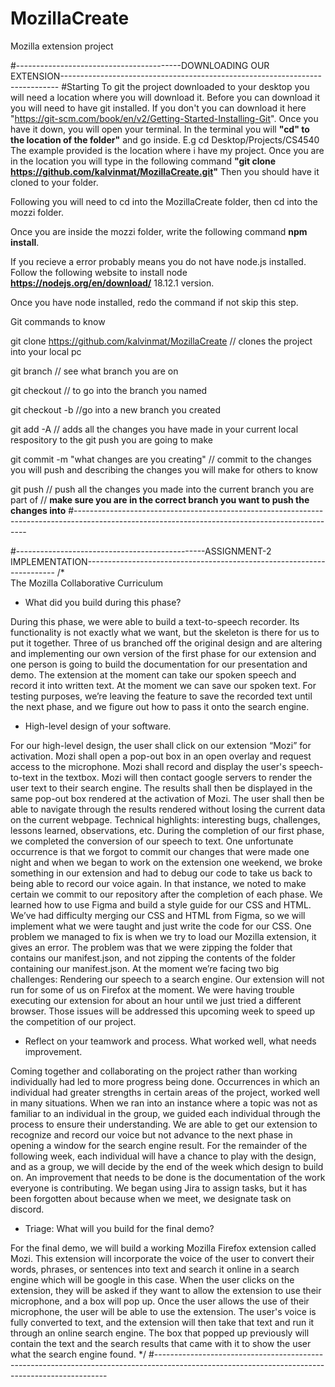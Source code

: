 # MozillaCreate
Mozilla extension project

#-----------------------------------------DOWNLOADING OUR EXTENSION-----------------------------------------------------------------------------
#Starting
To git the project downloaded to your desktop you will need a location where you will download it. 
Before you can download it you will need to have git installed. 
If you don't you can download it here "https://git-scm.com/book/en/v2/Getting-Started-Installing-Git".
Once you have it down, you will open your terminal.
In the terminal you will **"cd" to the location of the folder"** and go inside.
E.g cd Desktop/Projects/CS4540
The example provided is the location where i have my project.
Once you are in the location you will type in the following command **"git clone https://github.com/kalvinmat/MozillaCreate.git"**
Then you should have it cloned to your folder.

Following you will need to cd into the MozillaCreate folder, then cd into the mozzi folder.

Once you are inside the mozzi folder, write the following command **npm install**.

If you recieve a error probably means you do not have node.js installed.
Follow the following website to install node **https://nodejs.org/en/download/** 18.12.1 version.

Once you have node installed, redo the command if not skip this step.

Git commands to know

git clone https://github.com/kalvinmat/MozillaCreate
    // clones the project into your local pc

git branch 
    // see what branch you are on

git checkout <branch name>
    // to go into the branch you named

git checkout -b <new branch name>
    //go into a new branch you created

git add -A 
    // adds all the changes you have made in your current local respository to the git push you are going to make

git commit -m "what changes are you creating"
    // commit to the changes you will push and describing the changes you will make for others to know

git push
    // push all the changes you made into the current branch you are part of
    // **make sure you are in the correct branch you want to push the changes into**
#------------------------------------------------------------------------------------------------------------------------------------------------
    
#-----------------------------------------------ASSIGNMENT-2 IMPLEMENTATION---------------------------------------------------------------------- /*   
    The Mozilla Collaborative Curriculum
    
- What did you build during this phase?
    
During this phase, we were able to build a text-to-speech recorder. Its functionality is not exactly what we want, but the skeleton is there for us to put it together. Three of us branched off the original design and are altering and implementing our own version of the first phase for our extension and one person is going to build the documentation for our presentation and demo. The extension at the moment can take our spoken speech and record it into written text. At the moment we can save our spoken text. For testing purposes, we’re leaving the feature to save the recorded text until the next phase, and we figure out how to pass it onto the search engine. 

- High-level design of your software.
    
For our high-level design, the user shall click on our extension “Mozi” for activation. Mozi shall open a pop-out box in an open overlay and request access to the microphone. Mozi shall record and display the user's speech-to-text in the textbox. Mozi will then contact google servers to render the user text to their search engine. The results shall then be displayed in the same pop-out box rendered at the activation of Mozi. The user shall then be able to navigate through the results rendered without losing the current data on the current webpage.
Technical highlights: interesting bugs, challenges, lessons learned, observations, etc.
During the completion of our first phase, we completed the conversion of our speech to text. One unfortunate occurrence is that we forgot to commit our changes that were made one night and when we began to work on the extension one weekend, we broke something in our extension and had to debug our code to take us back to being able to record our voice again. In that instance, we noted to make certain we commit to our repository after the completion of each phase. We learned how to use Figma and build a style guide for our CSS and HTML. We’ve had difficulty merging our CSS and HTML from Figma, so we will implement what we were taught and just write the code for our CSS. One problem we managed to fix is when we try to load our Mozilla extension, it gives an error. The problem was that we were zipping the folder that contains our manifest.json, and not zipping the contents of the folder containing our manifest.json. At the moment we’re facing two big challenges:
Rendering our speech to a search engine.
 Our extension will not run for some of us on Firefox at the moment. We were having trouble executing our extension for about an hour until we just tried a different browser.
Those issues will be addressed this upcoming week to speed up the competition of our project.
  
- Reflect on your teamwork and process. What worked well, what  needs improvement.
    
Coming together and collaborating on the project rather than working individually had led to more progress being done. Occurrences in which an individual had greater strengths in certain areas of the project, worked well in many situations. When we ran into an instance where a topic was not as familiar to an individual in the group, we guided each individual through the process to ensure their understanding. We are able to get our extension to recognize and record our voice but not advance to the next phase in opening a window for the search engine result. For the remainder of the following week, each individual will have a chance to play with the design, and as a group, we will decide by the end of the week which design to build on. An improvement that needs to be done is the documentation of the work everyone is contributing. We began using Jira to assign tasks, but it has been forgotten about because when we meet, we designate task on discord.

    
- Triage: What will you build for the final demo?
    
For the final demo, we will build a working Mozilla Firefox extension called Mozi. This extension will incorporate the voice of the user to convert their words, phrases, or sentences into text and search it online in a search engine which will be google in this case. When the user clicks on the extension, they will be asked if they want to allow the extension to use their microphone, and a box will pop up. Once the user allows the use of their microphone, the user will be able to use the extension. The user's voice is fully converted to text, and the extension will then take that text and run it through an online search engine. The box that popped up previously will contain the text and the search results that came with it to show the user what the search engine found.
*/
#------------------------------------------------------------------------------------------------------------------------------------------------    
    
    
    
    
    
    
    
